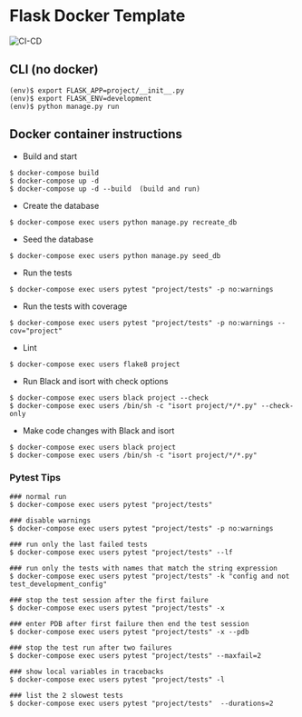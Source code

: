 # Flask Docker Template

![CI-CD](https://github.com/moz5691/flask-tdd-docker/workflows/CI-CD/badge.svg?branch=master)
## CLI (no docker)
```shell script
(env)$ export FLASK_APP=project/__init__.py
(env)$ export FLASK_ENV=development
(env)$ python manage.py run
```

## Docker container instructions
* Build and start
```shell script
$ docker-compose build
$ docker-compose up -d
$ docker-compose up -d --build  (build and run)
```
* Create the database 
```shell script
$ docker-compose exec users python manage.py recreate_db
```
* Seed the database
```shell script
$ docker-compose exec users python manage.py seed_db
```
* Run the tests
```shell script
$ docker-compose exec users pytest "project/tests" -p no:warnings
```

* Run the tests with coverage
```shell script
$ docker-compose exec users pytest "project/tests" -p no:warnings --cov="project"
```

* Lint
```shell script
$ docker-compose exec users flake8 project
```

* Run Black and isort with check options
```shell script
$ docker-compose exec users black project --check
$ docker-compose exec users /bin/sh -c "isort project/*/*.py" --check-only
```

* Make code changes with Black and isort
```shell script
$ docker-compose exec users black project
$ docker-compose exec users /bin/sh -c "isort project/*/*.py"
```

### Pytest Tips
```
### normal run
$ docker-compose exec users pytest "project/tests"

### disable warnings
$ docker-compose exec users pytest "project/tests" -p no:warnings

### run only the last failed tests
$ docker-compose exec users pytest "project/tests" --lf

### run only the tests with names that match the string expression
$ docker-compose exec users pytest "project/tests" -k "config and not test_development_config"

### stop the test session after the first failure
$ docker-compose exec users pytest "project/tests" -x

### enter PDB after first failure then end the test session
$ docker-compose exec users pytest "project/tests" -x --pdb

### stop the test run after two failures
$ docker-compose exec users pytest "project/tests" --maxfail=2

### show local variables in tracebacks
$ docker-compose exec users pytest "project/tests" -l

### list the 2 slowest tests
$ docker-compose exec users pytest "project/tests"  --durations=2
```